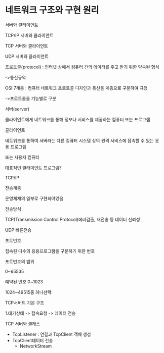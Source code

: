 # 네트워크 구조와 구현 원리

서버와 클라이언트

TCP/IP 서버와 클라이언트

TCP 서버와 클라이언트

UDP 서버와 클라이언트

프로토콜(protocol) : 인터넷 상에서 컴퓨터 간의 데이터를 주고 받기 위한 약속된 형식

->통신규약

OSI 7계층 : 컴퓨터 네트워크 프로토콜 디자인과 통신을 계층으로 구분하여 규정

->프로토콜을 기능별로 구분



서버(server)

클라이언트에게 네트워크를 통해 정보나 서비스를 제공하는 컴퓨터 또는 프로그램



클라이언트

네트워크를 통하여 서버라는 다른 컴퓨터 시스템 상의 원격 서비스에 접속할 수 있는 응용 프로그램

또는 사용자 컴퓨터 

대표적인 클라이언트 프로그램?



TCP/IP

전송계층 

운영체제의 일부로 구현되어있음

전송방식 

TCP(Transmission Control Protocol)에러검출, 재전송 등 데이터 신뢰성

UDP 빠른전송



포트번호

접속된 다수의 응용프로그램을 구분하기 위한 번호

포트번호의 범위

0~65535

예약된 번호 0~1023

1024~49515중 하나선택



TCP서버의 기본 구조

1.대기상태 -> 접속요청 -> 데이터 전송



TCP 서버와 클래스

- TcpListener : 연결과 TcpClient 객체 생성
- TcpClient데이터 전송 
  - NetworkStream